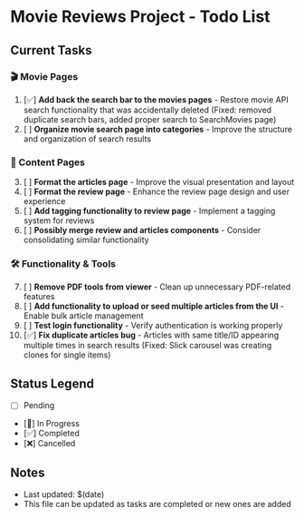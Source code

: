 # Movie Reviews Project - Todo List

## Current Tasks

### 🎬 Movie Pages
1. [✅] **Add back the search bar to the movies pages** - Restore movie API search functionality that was accidentally deleted (Fixed: removed duplicate search bars, added proper search to SearchMovies page)
2. [ ] **Organize movie search page into categories** - Improve the structure and organization of search results

### 📝 Content Pages
3. [ ] **Format the articles page** - Improve the visual presentation and layout
4. [ ] **Format the review page** - Enhance the review page design and user experience
5. [ ] **Add tagging functionality to review page** - Implement a tagging system for reviews
6. [ ] **Possibly merge review and articles components** - Consider consolidating similar functionality

### 🛠️ Functionality & Tools
7. [ ] **Remove PDF tools from viewer** - Clean up unnecessary PDF-related features
8. [ ] **Add functionality to upload or seed multiple articles from the UI** - Enable bulk article management
9. [ ] **Test login functionality** - Verify authentication is working properly
10. [✅] **Fix duplicate articles bug** - Articles with same title/ID appearing multiple times in search results (Fixed: Slick carousel was creating clones for single items)

## Status Legend
- [ ] Pending
- [🔄] In Progress
- [✅] Completed
- [❌] Cancelled

## Notes
- Last updated: $(date)
- This file can be updated as tasks are completed or new ones are added
